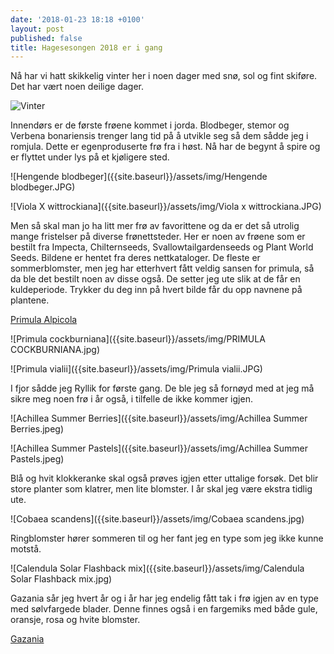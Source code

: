 ```yaml
---
date: '2018-01-23 18:18 +0100'
layout: post
published: false
title: Hagesesongen 2018 er i gang
---
```


Nå har vi hatt skikkelig vinter her i noen dager med snø, sol og fint skiføre. Det har vært noen deilige dager.

![Vinter]({{site.baseurl}}/assets/img/Vinter.JPG)

Innendørs er de første frøene kommet i jorda. Blodbeger, stemor og Verbena bonariensis trenger lang tid på å utvikle seg så dem sådde jeg i romjula. Dette er egenproduserte frø fra i høst. Nå har de begynt å spire og er flyttet under lys på et kjøligere sted. 

![Hengende blodbeger]({{site.baseurl}}/assets/img/Hengende blodbeger.JPG)

![Viola X wittrockiana]({{site.baseurl}}/assets/img/Viola x wittrockiana.JPG)

<!--more-->

Men så skal man jo ha litt mer frø av favorittene og da er det så utrolig mange fristelser på diverse frønettsteder. Her er noen av frøene som er bestilt fra Impecta, Chilternseeds, Svallowtailgardenseeds og Plant World Seeds. Bildene er hentet fra deres nettkataloger. 
De fleste er sommerblomster, men jeg har etterhvert fått veldig sansen for primula, så da ble det bestilt noen av disse også. De setter jeg ute slik at de får en kuldeperiode. 
Trykker du deg inn på hvert bilde får du opp navnene på plantene.

[Primula Alpicola](https://www.plant-world-seeds.com/store/search_for_item?utf8=%E2%9C%93&query=Primula+Alpicola)


![Primula cockburniana]({{site.baseurl}}/assets/img/PRIMULA COCKBURNIANA.jpg)

![Primula vialii]({{site.baseurl}}/assets/img/Primula vialii.JPG)

I fjor sådde jeg Ryllik for første gang. De ble jeg så fornøyd med at jeg må sikre meg noen frø i år også, i tilfelle de ikke kommer igjen.

![Achillea Summer Berries]({{site.baseurl}}/assets/img/Achillea Summer Berries.jpeg)

![Achillea Summer Pastels]({{site.baseurl}}/assets/img/Achillea Summer Pastels.jpeg)

Blå og hvit klokkeranke skal også prøves igjen etter uttalige forsøk. Det blir store planter som klatrer, men lite blomster. I år skal jeg være ekstra tidlig ute. 

![Cobaea scandens]({{site.baseurl}}/assets/img/Cobaea scandens.jpg)

Ringblomster hører sommeren til og her fant jeg en type som jeg ikke kunne motstå. 

![Calendula Solar Flashback mix]({{site.baseurl}}/assets/img/Calendula Solar Flashback mix.jpg)

Gazania sår jeg hvert år og i år har jeg endelig fått tak i frø igjen av en type med sølvfargede blader. Denne finnes også i en fargemiks med både gule, oransje, rosa og hvite blomster.

[Gazania](https://www.chilternseeds.co.uk/item_612G)



